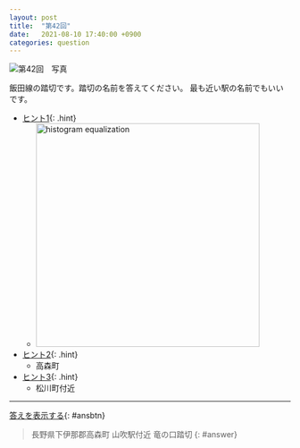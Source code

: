 ```yaml
---
layout: post
title:  "第42回"
date:   2021-08-10 17:40:00 +0900
categories: question
---
```



![第42回　写真](/kokodoko/images/q42.jpg "踏切")

飯田線の踏切です。踏切の名前を答えてください。
最も近い駅の名前でもいいです。

- [ヒント1](javascript:void(0)){: .hint}
   - <img src="/kokodoko/images/q42_flat.jpg" width="400" alt="histogram equalization" title="平坦化">
- [ヒント2](javascript:void(0)){: .hint}  
   - 高森町
- [ヒント3](javascript:void(0)){: .hint}  
   - 松川町付近

---

[答えを表示する](javascript:void(0)){: #ansbtn}
>長野県下伊那郡高森町 山吹駅付近 竜の口踏切
{: #answer}